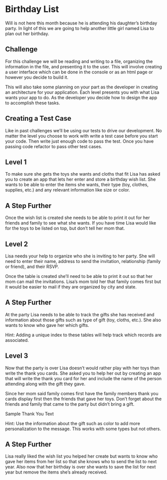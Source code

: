 # Birthday List
Will is not here this month because he is attending his daughter’s birthday party. In light of this we are going to help another little girl named Lisa to plan out her birthday.

## Challenge
For this challenge we will be reading and writing to a file, organizing the information in the file, and presenting it to the user. This will involve creating a user interface which can be done in the console or as an html page or however you decide to build it.

This will also take some planning on your part as the developer in creating an architecture for your application. Each level presents you with what Lisa wants your app to do. As the developer you decide how to design the app to accomplish these tasks.

## Creating a Test Case
Like in past challenges we’ll be using our tests to drive our development. No matter the level you choose to work with write a test case before you start your code. Then write just enough code to pass the test. Once you have passing code refactor to pass other test cases.

## Level 1
To make sure she gets the toys she wants and cloths that fit Lisa has asked you to create an app that lets her enter and store a birthday wish list. She wants to be able to enter the items she wants, their type (toy, clothes, supplies, etc.) and any relevant information like size or color.

## A Step Further
Once the wish list is created she needs to be able to print it out for her friends and family to see what she wants. If you have time Lisa would like for the toys to be listed on top, but don’t tell her mom that.

## Level 2
Lisa needs your help to organize who she is inviting to her party. She will need to enter their name, address to send the invitation, relationship (family or friend), and their RSVP.

Once the table is created she’ll need to be able to print it out so that her mom can mail the invitations. Lisa’s mom told her that family comes first but it would be easier to mail if they are organized by city and state.

## A Step Further
At the party Lisa needs to be able to track the gifts she has received and information about those gifts such as type of gift (toy, cloths, etc.). She also wants to know who gave her which gifts.

Hint: Adding a unique index to these tables will help track which records are associated.

## Level 3
Now that the party is over Lisa doesn’t would rather play with her toys than write the thank you cards. She asked you to help her out by creating an app that will write the thank you card for her and include the name of the person attending along with the gift they gave.

Since her mom said family comes first have the family members thank you cards display first then the friends that gave her toys. Don’t forget about the friends and family that came to the party but didn’t bring a gift.

Sample Thank You Text



Hint: Use the information about the gift such as color to add more personalization to the message. This works with some types but not others.

## A Step Further
Lisa really liked the wish list you helped her create but wants to know who gave her items from her list so that she knows who to send the list to next year. Also now that her birthday is over she wants to save the list for next year but remove the items she’s already received.
